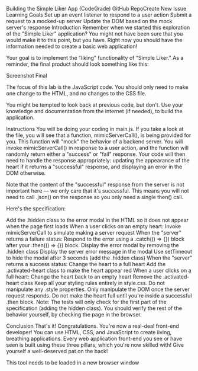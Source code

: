 Building the Simple Liker App (CodeGrade)
GitHub RepoCreate New Issue
Learning Goals
Set up an event listener to respond to a user action
Submit a request to a mocked-up server
Update the DOM based on the mock server's response
Introduction
Remember when we started this exploration of the "Simple Liker" application? You might not have been sure that you would make it to this point, but you have. Right now you should have the information needed to create a basic web application!

Your goal is to implement the "liking" functionality of "Simple Liker." As a reminder, the final product should look something like this:

Screenshot Final

The focus of this lab is the JavaScript code. You should only need to make one change to the HTML, and no changes to the CSS file.

You might be tempted to look back at previous code, but don't. Use your knowledge and documentation from the internet (if needed), to build the application.

Instructions
You will be doing your coding in main.js. If you take a look at the file, you will see that a function, mimicServerCall(), is being provided for you. This function will "mock" the behavior of a backend server. You will invoke mimicServerCall() in response to a user action, and the function will randomly return either a "success" or "fail" response. Your code will then need to handle the response appropriately: updating the appearance of the heart if it returns a "successful" response, and displaying an error in the DOM otherwise.

Note that the content of the "successful" response from the server is not important here — we only care that it's successful. This means you will not need to call .json() on the response so you only need a single then() call.

Here's the specification:

Add the .hidden class to the error modal in the HTML so it does not appear when the page first loads
When a user clicks on an empty heart:
Invoke mimicServerCall to simulate making a server request
When the "server" returns a failure status:
Respond to the error using a .catch(() => {}) block after your .then(() => {}) block.
Display the error modal by removing the .hidden class
Display the server error message in the modal
Use setTimeout to hide the modal after 3 seconds (add the .hidden class)
When the "server" returns a success status:
Change the heart to a full heart
Add the .activated-heart class to make the heart appear red
When a user clicks on a full heart:
Change the heart back to an empty heart
Remove the .activated-heart class
Keep all your styling rules entirely in style.css. Do not manipulate any .style properties.
Only manipulate the DOM once the server request responds. Do not make the heart full until you're inside a successful .then block.
Note: The tests will only check for the first part of the specification (adding the hidden class). You should verify the rest of the behavior yourself, by checking the page in the browser.

Conclusion
That's it! Congratulations. You're now a real-deal front-end developer! You can use HTML, CSS, and JavaScript to create living, breathing applications. Every web application front-end you see or have seen is built using these three pillars, which you're now skilled with! Give yourself a well-deserved pat on the back!

This tool needs to be loaded in a new browser window